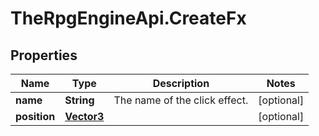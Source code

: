 # TheRpgEngineApi.CreateFx

## Properties

Name | Type | Description | Notes
------------ | ------------- | ------------- | -------------
**name** | **String** | The name of the click effect. | [optional] 
**position** | [**Vector3**](Vector3.md) |  | [optional] 


